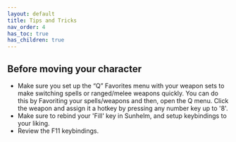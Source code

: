 ```yaml
---
layout: default
title: Tips and Tricks
nav_order: 4
has_toc: true
has_children: true
---
```


## Before moving your character
- Make sure you set up the “Q” Favorites menu with your weapon sets to make switching spells or ranged/melee weapons quickly. You can do this by Favoriting your spells/weapons and then, open the Q menu. Click the weapon and assign it a hotkey by pressing any number key up to '8'.
- Make sure to rebind your 'Fill' key in Sunhelm, and setup keybindings to your liking.
- Review the F11 keybindings.

